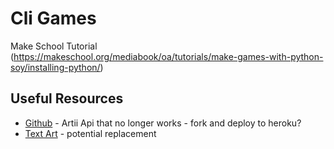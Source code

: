# Cli Games

Make School Tutorial (https://makeschool.org/mediabook/oa/tutorials/make-games-with-python-soy/installing-python/)

## Useful Resources

- [Github](https://github.com/potomak/artii-api) - Artii Api that no longer works - fork and deploy to heroku?
- [Text Art](https://textart.io/api) - potential replacement